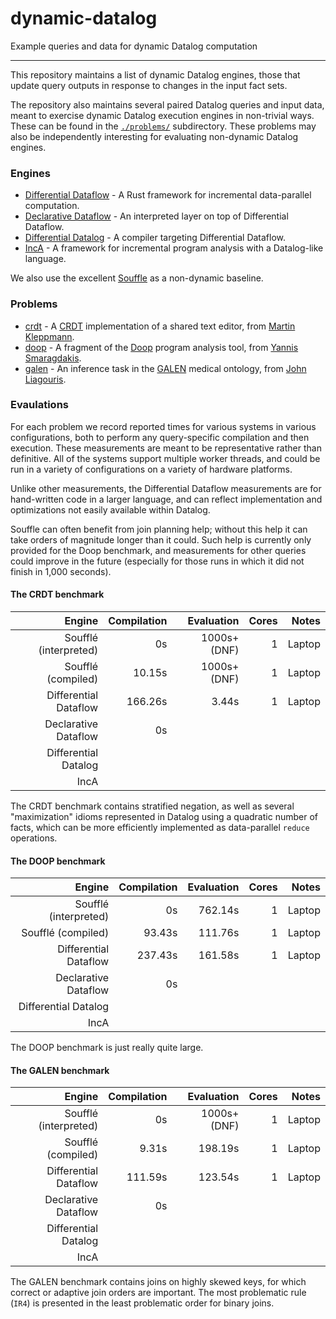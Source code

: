 # dynamic-datalog
Example queries and data for dynamic Datalog computation

---

This repository maintains a list of dynamic Datalog engines, those that update query outputs in response to changes in the input fact sets.

The repository also maintains several paired Datalog queries and input data, meant to exercise dynamic Datalog execution engines in non-trivial ways. These can be found in the [`./problems/`](https://github.com/frankmcsherry/dynamic-datalog/tree/master/problems) subdirectory. These problems may also be independently interesting for evaluating non-dynamic Datalog engines.

### Engines

* [Differential Dataflow](https://github.com/TimelyDataflow/differential-dataflow) - A Rust framework for incremental data-parallel computation.
* [Declarative Dataflow](https://github.com/comnik/declarative-dataflow) - An interpreted layer on top of Differential Dataflow.
* [Differential Datalog](https://github.com/ryzhyk/differential-datalog) - A compiler targeting Differential Dataflow.
* [IncA](https://github.com/szabta89/IncA) - A framework for incremental program analysis with a Datalog-like language.

We also use the excellent [Souffle](https://souffle-lang.github.io) as a non-dynamic baseline.

### Problems

* [crdt](https://github.com/frankmcsherry/dynamic-datalog/tree/master/problems/crdt) - A [CRDT](https://en.wikipedia.org/wiki/Conflict-free_replicated_data_type) implementation of a shared text editor, from [Martin Kleppmann](https://speakerdeck.com/ept/data-structures-as-queries-expressing-crdts-using-datalog?slide=22).
* [doop](https://github.com/frankmcsherry/dynamic-datalog/tree/master/problems/doop) - A fragment of the [Doop](https://people.cs.umass.edu/~yannis/doop-datalog2.0.pdf) program analysis tool, from [Yannis Smaragdakis](https://yanniss.github.io).
* [galen](https://github.com/frankmcsherry/dynamic-datalog/tree/master/problems/galen) - An inference task in the [GALEN](http://www.openclinical.org/prj_galen.html) medical ontology, from [John Liagouris](http://www.vldb.org/pvldb/vol7/p1993-liagouris.pdf).

### Evaulations

For each problem we record reported times for various systems in various configurations, both to perform any query-specific compilation and then execution. These measurements are meant to be representative rather than definitive. All of the systems support multiple worker threads, and could be run in a variety of configurations on a variety of hardware platforms.

Unlike other measurements, the Differential Dataflow measurements are for hand-written code in a larger language, and can reflect implementation and optimizations not easily available within Datalog.

Souffle can often benefit from join planning help; without this help it can take orders of magnitude longer than it could. Such help is currently only provided for the Doop benchmark, and measurements for other queries could improve in the future (especially for those runs in which it did not finish in 1,000 seconds).

#### The CRDT benchmark

| Engine                | Compilation   | Evaluation    | Cores | Notes     |
|----------------------:|--------------:|--------------:|------:|----------:|
| Soufflé (interpreted) | 0s            | 1000s+ (DNF)  |     1 | Laptop    |
| Soufflé (compiled)    | 10.15s        | 1000s+ (DNF)  |     1 | Laptop    |
| Differential Dataflow | 166.26s       | 3.44s         |     1 | Laptop    |
| Declarative Dataflow  | 0s            |               |       |           |
| Differential Datalog  |               |               |       |           |
| IncA                  |               |               |       |           |

The CRDT benchmark contains stratified negation, as well as several "maximization" idioms represented in Datalog using a quadratic number of facts, which can be more efficiently implemented as data-parallel `reduce` operations.

#### The DOOP benchmark

| Engine                | Compilation   | Evaluation    | Cores | Notes     |
|----------------------:|--------------:|--------------:|------:|----------:|
| Soufflé (interpreted) | 0s            | 762.14s       |     1 | Laptop    |
| Soufflé (compiled)    | 93.43s        | 111.76s       |     1 | Laptop    |
| Differential Dataflow | 237.43s       | 161.58s       |     1 | Laptop    |
| Declarative Dataflow  | 0s            |               |       |           |
| Differential Datalog  |               |               |       |           |
| IncA                  |               |               |       |           |

The DOOP benchmark is just really quite large.

#### The GALEN benchmark

| Engine                | Compilation   | Evaluation    | Cores | Notes     |
|----------------------:|--------------:|--------------:|------:|----------:|
| Soufflé (interpreted) | 0s            | 1000s+ (DNF)  |     1 | Laptop    |
| Soufflé (compiled)    | 9.31s         | 198.19s       |     1 | Laptop    |
| Differential Dataflow | 111.59s       | 123.54s       |     1 | Laptop    |
| Declarative Dataflow  | 0s            |               |       |           |
| Differential Datalog  |               |               |       |           |
| IncA                  |               |               |       |           |

The GALEN benchmark contains joins on highly skewed keys, for which correct or adaptive join orders are important. The most problematic rule (`IR4`) is presented in the least problematic order for binary joins.
